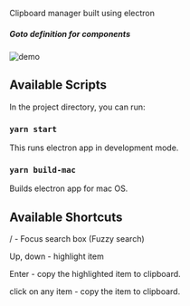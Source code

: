 Clipboard manager built using electron
##### Goto definition for components 
![demo](demo/super-clip-demo.gif)


## Available Scripts

In the project directory, you can run:

### `yarn start`

This runs electron app in development mode.

### `yarn build-mac`

Builds electron app for mac OS.

## Available Shortcuts

/ - Focus search box (Fuzzy search)

Up, down - highlight item

Enter - copy the highlighted item to clipboard.

click on any item - copy the item to clipboard. 
